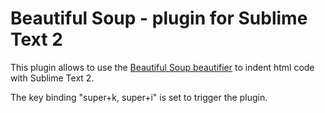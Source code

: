 Beautiful Soup - plugin for Sublime Text 2
==========================================

This plugin allows to use the [Beautiful Soup beautifier](http://www.crummy.com/software/BeautifulSoup/) to indent html code with Sublime Text 2.

The key binding "super+k, super+i" is set to trigger the plugin.